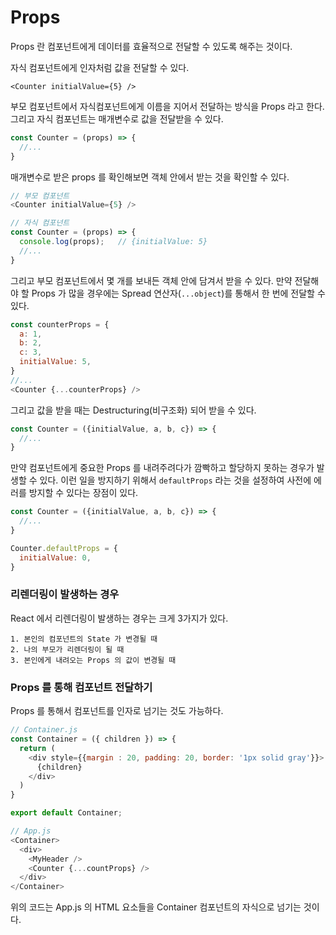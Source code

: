 # Props
Props 란 컴포넌트에게 데이터를 효율적으로 전달할 수 있도록 해주는 것이다. 

자식 컴포넌트에게 인자처럼 값을 전달할 수 있다.
```
<Counter initialValue={5} />
```
부모 컴포넌트에서 자식컴포넌트에게 이름을 지어서 전달하는 방식을 Props 라고 한다.    
그리고 자식 컴포넌트는 매개변수로 값을 전달받을 수 있다.
```javascript
const Counter = (props) => {
  //...
}
```
매개변수로 받은 props 를 확인해보면 객체 안에서 받는 것을 확인할 수 있다.
```javascript
// 부모 컴포넌트
<Counter initialValue={5} />

// 자식 컴포넌트
const Counter = (props) => {
  console.log(props);   // {initialValue: 5}
  //...
}
```
그리고 부모 컴포넌트에서 몇 개를 보내든 객체 안에 담겨서 받을 수 있다.
만약 전달해야 할 Props 가 많을 경우에는 Spread 연산자(```...object```)를 통해서 한 번에 전달할 수 있다.
```javascript
const counterProps = {
  a: 1,
  b: 2,
  c: 3,
  initialValue: 5,
}
//...
<Counter {...counterProps} />
```
그리고 값을 받을 때는 Destructuring(비구조화) 되어 받을 수 있다.
```javascript
const Counter = ({initialValue, a, b, c}) => {
  //...
}
```

만약 컴포넌트에게 중요한 Props 를 내려주려다가 깜빡하고 할당하지 못하는 경우가 발생할 수 있다.
이런 일을 방지하기 위해서 ```defaultProps``` 라는 것을 설정하여 사전에 에러를 방지할 수 있다는 장점이 있다.
```javascript
const Counter = ({initialValue, a, b, c}) => {
  //...
}

Counter.defaultProps = {
  initialValue: 0,
}
```

### 리렌더링이 발생하는 경우
React 에서 리렌더링이 발생하는 경우는 크게 3가지가 있다.
```
1. 본인의 컴포넌트의 State 가 변경될 때
2. 나의 부모가 리렌더링이 될 때
3. 본인에게 내려오는 Props 의 값이 변경될 때
```

### Props 를 통해 컴포넌트 전달하기
Props 를 통해서 컴포넌트를 인자로 넘기는 것도 가능하다.
```javascript
// Container.js
const Container = ({ children }) => {
  return (
    <div style={{margin : 20, padding: 20, border: '1px solid gray'}}>
      {children}
    </div>
  )
}

export default Container;
```
```javascript
// App.js
<Container>
  <div>
    <MyHeader />
    <Counter {...countProps} />
  </div>
</Container>
```
위의 코드는 App.js 의 HTML 요소들을 Container 컴포넌트의 자식으로 넘기는 것이다.
